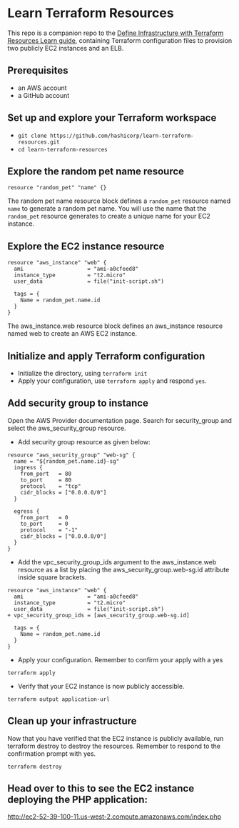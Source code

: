 # Learn Terraform Resources

This repo is a companion repo to the [Define Infrastructure with Terraform Resources Learn guide](https://learn.hashicorp.com/tutorials/terraform/resource), containing Terraform configuration files to provision two publicly EC2 instances and an ELB.


## Prerequisites
- an AWS account
- a GitHub account


## Set up and explore your Terraform workspace
- `git clone https://github.com/hashicorp/learn-terraform-resources.git`
- `cd learn-terraform-resources`

## Explore the random pet name resource

`resource "random_pet" "name" {}`

The random pet name resource block defines a `random_pet` resource named `name` to generate a random pet name. You will use the name that the `random_pet` resource generates to create a unique name for your EC2 instance.

## Explore the EC2 instance resource

```
resource "aws_instance" "web" {
  ami                    = "ami-a0cfeed8"
  instance_type          = "t2.micro"
  user_data              = file("init-script.sh")

  tags = {
    Name = random_pet.name.id
  }
}
```

The aws_instance.web resource block defines an aws_instance resource named web to create an AWS EC2 instance.

## Initialize and apply Terraform configuration
- Initialize the directory, using `terraform init`
- Apply your configuration, use `terraform apply` and respond `yes`.

## Add security group to instance

Open the AWS Provider documentation page. Search for security_group and select the aws_security_group resource.

- Add security group resource as given below:

```
resource "aws_security_group" "web-sg" {
  name = "${random_pet.name.id}-sg"
  ingress {
    from_port   = 80
    to_port     = 80
    protocol    = "tcp"
    cidr_blocks = ["0.0.0.0/0"]
  }

  egress {
    from_port   = 0
    to_port     = 0
    protocol    = "-1"
    cidr_blocks = ["0.0.0.0/0"]
  }
}
```
- Add the vpc_security_group_ids argument to the aws_instance.web resource as a list by placing the aws_security_group.web-sg.id attribute inside square brackets.

```
resource "aws_instance" "web" {
  ami                    = "ami-a0cfeed8"
  instance_type          = "t2.micro"
  user_data              = file("init-script.sh")
+ vpc_security_group_ids = [aws_security_group.web-sg.id]

  tags = {
    Name = random_pet.name.id
  }
}
```
- Apply your configuration. Remember to confirm your apply with a yes

`terraform apply`

- Verify that your EC2 instance is now publicly accessible.

`terraform output application-url`

## Clean up your infrastructure

Now that you have verified that the EC2 instance is publicly available, run terraform destroy to destroy the resources. Remember to respond to the confirmation prompt with yes.

`terraform destroy`

## Head over to this to see the EC2 instance deploying the PHP application:

http://ec2-52-39-100-11.us-west-2.compute.amazonaws.com/index.php

